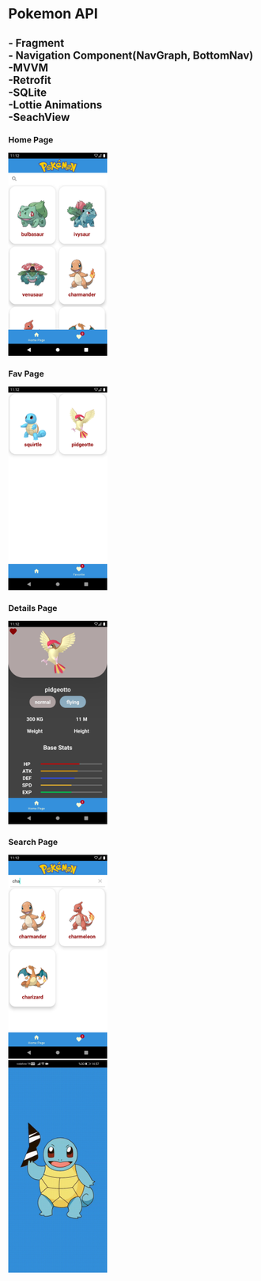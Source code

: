 <h1>Pokemon API</h1>
<h2><b>- Fragment</b>
<br>
<b>- Navigation Component(NavGraph, BottomNav)</b>
<br>
<b>-MVVM</b>
<br>
<b>-Retrofit</b>
<br>
<b>-SQLite</b>
<br>
<b>-Lottie Animations</b>
<br>
<b>-SeachView</b></h2>
<h3>Home Page</h3>
<img src="Screenshots/home.png" width="200">
<br>
<h3>Fav Page</h3>
<img src="Screenshots/fav.png" width="200">
<br>
<h3>Details Page</h3>
<img src="Screenshots/details.png" width="200">
<br>
<h3>Search Page</h3>
<img src="Screenshots/search.png" width="200">
<br>
<img src="Screenshots/lottie.gif" width="200">

